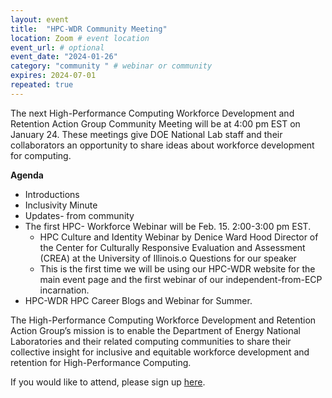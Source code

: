 ```yaml
---
layout: event
title:  "HPC-WDR Community Meeting"
location: Zoom # event location
event_url: # optional
event_date: "2024-01-26"
category: "community " # webinar or community
expires: 2024-07-01
repeated: true
---
```


The next High-Performance Computing Workforce Development and Retention Action Group Community Meeting will be at 4:00 pm EST on January 24.
These meetings give DOE National Lab staff and their collaborators an opportunity to share ideas about workforce development for computing.

**Agenda**
* Introductions
* Inclusivity Minute
* Updates- from community
* The first HPC- Workforce Webinar will be Feb. 15. 2:00-3:00 pm EST.
  * HPC Culture and Identity Webinar by Denice Ward Hood Director of the Center for Culturally Responsive Evaluation and Assessment (CREA) at the University of Illinois.o	Questions for our speaker 
  * This is the first time we will be using our HPC-WDR website for the main event page and the first webinar of our independent-from-ECP incarnation.
* HPC-WDR HPC Career Blogs and Webinar for Summer. 


The High-Performance Computing Workforce Development and Retention Action Group’s mission is to enable the Department of Energy National Laboratories and their related computing communities to share their collective insight for inclusive and equitable workforce development and retention for High-Performance Computing.




If you would like to attend, please sign up [here](https://docs.google.com/spreadsheets/d/12pmzQvQc54NhnuqJ-xQUs31gZzp52hxybGWx8qiYZG0/edit?usp=sharing).
